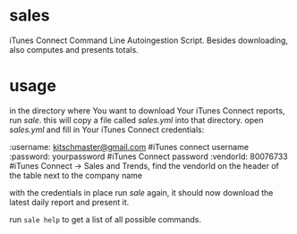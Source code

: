 sales
=====

iTunes Connect Command Line Autoingestion Script. Besides downloading, also computes and presents totals.

usage
=====

in the directory where You want to download Your iTunes Connect reports, run _sale_.
this will copy a file called _sales.yml_ into that directory. 
open _sales.yml_ and fill in Your iTunes Connect credentials:

:username: kitschmaster@gmail.com  #iTunes connect username
:password: yourpassword            #iTunes Connect password
:vendorId: 80076733                #iTunes Connect -> Sales and Trends, find the vendorId on the header of the table next to the company name 

with the credentials in place run _sale_ again, it should now download the latest daily report and present it.

run `sale help` to get a list of all possible commands.